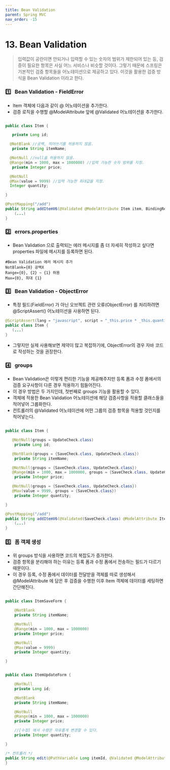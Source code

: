 ```yaml
---
title: Bean Validation
parent: Spring MVC
nav_order: -15
---
```


# 13. Bean Validation

> 입력값이 공란이면 안되거나 입력할 수 있는 숫자의 범위가 제한되어 있는 등, 검증이 필요한 항목은 사실 어느 서비스나 비슷할 것이다. 그렇기 때문에 스프링은 기본적인 검증 항목들을 어노테이션으로 제공하고 있다. 이것을 활용한 검증 방식을 Bean Validation 이라고 한다.

### 1️⃣ &nbsp; Bean Validation - FieldError

- Item 객체에 다음과 같이 @ 어노테이션을 추가한다.
- 검증 로직을 수행할 @ModelAttribute 앞에 @Validated 어노테이션을 추가한다.

```java

public class Item {

   private Long id;

  @NotBlank //공백, 띄어쓰기를 허용하지 않음.
   private String itemName;

  @NotNull //null을 허용하지 않음.
  @Range(min = 1000, max = 1000000) //입력 가능한 숫자 범위를 지정.
   private Integer price;

  @NotNull
  @Max(value = 9999) //입력 가능한 최대값을 지정.
  Integer quantity;

}

```

```java
@PostMapping("/add")
public String addItemV6(@Validated @ModelAttribute Item item, BindingResult bindingResult, RedirectAttributes redirectAttributes, Model model) {
    (...)
}
```

### 2️⃣ &nbsp; errors.properties

- Bean Validation 으로 출력되는 에러 메시지를 좀 더 자세히 작성하고 싶다면 properties 파일에 메시지를 등록하면 된다.

```properties
#Bean Validation 에러 메시지 추가
NotBlank={0} 공백X
Range={0}, {2} ~ {1} 허용
Max={0}, 최대 {1}
```

### 3️⃣ &nbsp; Bean Validation - ObjectError

- 특정 필드(FieldError) 가 아닌 오브젝트 관련 오류(ObjectError) 를 처리하려면 @ScriptAssert() 어노테이션을 사용하면 된다.

```java
@ScriptAssert(lang = "javascript", script = "_this.price * _this.quantity >= 10000", message = "총합계는 10,000원 이상이어야 합니다.")
public class Item {
   (...)
}
```

- 그렇지만 실제 사용해보면 제약이 많고 복잡하기에, ObjectError의 경우 자바 코드로 작성하는 것을 권장한다.

### 4️⃣ &nbsp; groups

- Bean Validation은 이렇게 편리한 기능을 제공해주지만 등록 폼과 수정 폼에서의 검증 요구사항이 다른 경우 적용하기 힘들어진다.
- 이 경우 방법은 두 가지인데, 첫번째로 groups 기능을 활용할 수 있다.
- 객체에 적용한 Bean Validation 어노테이션에 해당 검증사항을 적용할 클래스들을 적어넣어 그룹화한다.
- 컨트롤러의 @Validated 어노테이션에 어떤 그룹의 검증 항목을 적용할 것인지를 적어넣는다.

```java

public class Item {

   @NotNull(groups = UpdateCheck.class)
    private Long id;

   @NotBlank(groups = {SaveCheck.class, UpdateCheck.class})
    private String itemName;

   @NotNull(groups = {SaveCheck.class, UpdateCheck.class})
   @Range(min = 1000, max = 1000000, groups = {SaveCheck.class, UpdateCheck.class})
    private Integer price;

   @NotNull(groups = {SaveCheck.class, UpdateCheck.class})
   @Max(value = 9999, groups = {SaveCheck.class})
    private Integer quantity;

}

```

```java
@PostMapping("/add")
public String addItemV6(@Validated(SaveCheck.class) @ModelAttribute Item item, BindingResult bindingResult, RedirectAttributes redirectAttributes, Model model) {
    (...)
}
```

### 5️⃣ &nbsp; 폼 객체 생성

- 위 groups 방식을 사용하면 코드의 복잡도가 증가한다.
- 검증 항목을 분리해야 하는 이유는 등록 폼과 수정 폼에서 전송하는 필드가 다르기 때문이다.
- 이 경우 등록, 수정 폼에서 데이터를 전달받을 객체를 따로 생성해서 @ModelAttribute 에 담은 후 검증을 수행한 이후 Item 객체에 데이터를 세팅하면 간단해진다.

```java

public class ItemSaveForm {

    @NotBlank
    private String itemName;

    @NotNull
    @Range(min = 1000, max = 1000000)
    private Integer price;

    @NotNull
    @Max(value = 9999)
    private Integer quantity;

}
```

```java

public class ItemUpdateForm {

    @NotNull
    private Long id;

    @NotBlank
    private String itemName;

    @NotNull
    @Range(min = 1000, max = 1000000)
    private Integer price;

    //[수정] 에서 수량은 자유롭게 변경할 수 있다.
    private Integer quantity;

}

```

```java
/* 컨트롤러 */
public String edit(@PathVariable Long itemId, @Validated @ModelAttribute("item") ItemUpdateForm form, BindingResult bindingResult) {
}
```
